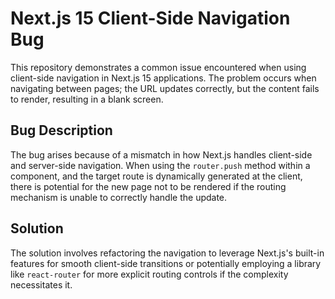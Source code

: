 # Next.js 15 Client-Side Navigation Bug

This repository demonstrates a common issue encountered when using client-side navigation in Next.js 15 applications.  The problem occurs when navigating between pages; the URL updates correctly, but the content fails to render, resulting in a blank screen.

## Bug Description

The bug arises because of a mismatch in how Next.js handles client-side and server-side navigation. When using the `router.push` method within a component, and the target route is dynamically generated at the client, there is potential for the new page not to be rendered if the routing mechanism is unable to correctly handle the update.

## Solution

The solution involves refactoring the navigation to leverage Next.js's built-in features for smooth client-side transitions or potentially employing a library like `react-router` for more explicit routing controls if the complexity necessitates it.